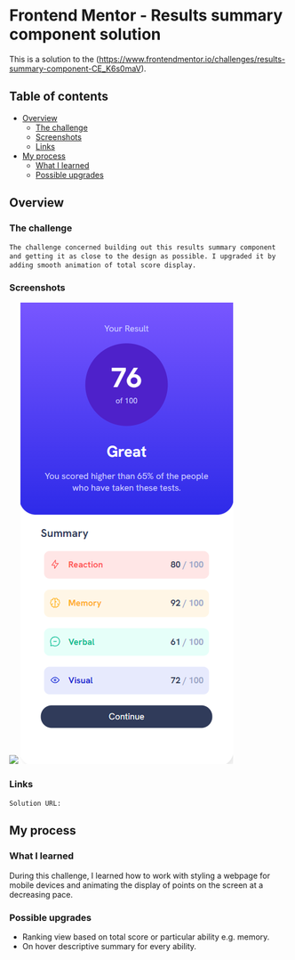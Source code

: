 # Frontend Mentor - Results summary component solution

This is a solution to the (https://www.frontendmentor.io/challenges/results-summary-component-CE_K6s0maV).

## Table of contents

- [Overview](#overview)
  - [The challenge](#the-challenge)
  - [Screenshots](#screenshots)
  - [Links](#links)
- [My process](#my-process)
  - [What I learned](#what-i-learned)
  - [Possible upgrades](#possible-upgrades)

## Overview

### The challenge

    The challenge concerned building out this results summary component and getting it as close to the design as possible. I upgraded it by adding smooth animation of total score display.

### Screenshots

![](./screenshot-dekstop.png)
![](./screenshot-mobile.png)

### Links

    Solution URL: 

## My process

### What I learned

During this challenge, I learned how to work with styling a webpage for mobile devices and animating the display of points on the screen at a decreasing pace.

### Possible upgrades

 - Ranking view based on total score or particular ability e.g. memory.
 - On hover descriptive summary for every ability.

